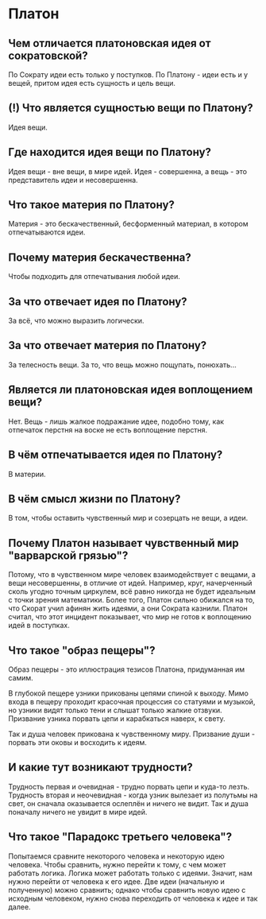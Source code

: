 # Платон

## Чем отличается платоновская идея от сократовской?
По Сократу идеи есть только у поступков. По Платону - идеи есть и у вещей, притом идея есть сущность и цель вещи.

## (!) Что является сущностью вещи по Платону?
Идея вещи.

## Где находится идея вещи по Платону?
Идея вещи - вне вещи, в мире идей.
Идея - совершенна, а вещь - это представитель идеи и несовершенна.

## Что такое материя по Платону?

Материя - это бескачественный, бесформенный материал, в котором отпечатываются идеи.

## Почему материя бескачественна?

Чтобы подходить для отпечатывания любой идеи.

## За что отвечает идея по Платону?

За всё, что можно выразить логически.

## За что отвечает материя по Платону?

За телесность вещи. За то, что вещь можно пощупать, понюхать...

## Является ли платоновская идея воплощением вещи?

Нет. Вещь - лишь жалкое подражание идее, подобно тому, как отпечаток перстня на воске не есть воплощение перстня.

## В чём отпечатывается идея по Платону?

В материи.

## В чём смысл жизни по Платону?

В том, чтобы оставить чувственный мир и созерцать не вещи, а идеи.

## Почему Платон называет чувственный мир "варварской грязью"?

Потому, что в чувственном мире человек взаимодействует с вещами, а вещи несовершенны, в отличие от идей. Например, круг, начерченный сколь угодно точным циркулем, всё равно никогда не будет идеальным с точки зрения математики.
Более того, Платон сильно обижался на то, что Скорат учил афинян жить идеями, а они Сократа казнили. Платон считал, что этот инцидент показывает, что мир не готов к воплощению идей в поступках.

## Что такое "образ пещеры"?

Образ пещеры - это иллюстрация тезисов Платона, придуманная им самим.

В глубокой пещере узники прикованы цепями спиной к выходу.
Мимо входа в пещеру проходит красочная процессия со статуями и музыкой, но узники видят только тени и слышат только жалкие отзвуки.
Призвание узника порвать цепи и карабкаться наверх, к свету.

Так и душа человек прикована к чувственному миру. Призвание души - порвать эти оковы и восходить к идеям.

## И какие тут возникают трудности?

Трудность первая и очевидная - трудно порвать цепи и куда-то лезть.
Трудность вторая и неочевидная - когда узник вылезает из полутьмы на свет, он сначала оказывается ослеплён и ничего не видит. Так и душа поначалу ничего не увидит в мире идей.

## Что такое "Парадокс третьего человека"?

Попытаемся сравните некоторого человека и некоторую идею человека. Чтобы сравнить, нужно перейти к тому, с чем может работать логика. Логика может работать только с идеями. Значит, нам нужно перейти от человека к его идее. Две идеи (начальную и полученную) можно сравнить; однако чтобы сравнить новую идею с исходным человеком, нужно снова переходить от человека к идее и так далее.
